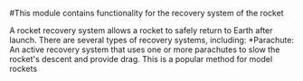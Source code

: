 #This module contains functionality for the recovery system of the rocket

A rocket recovery system allows a rocket to safely return to Earth after launch. There are several types of recovery systems, including: 
*Parachute: An active recovery system that uses one or more parachutes to slow the rocket's descent and provide drag. This is a popular method for model rockets

